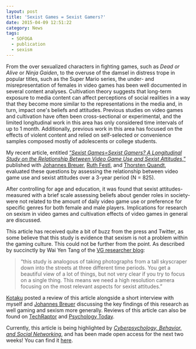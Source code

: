 ```yaml
---
layout: post
title: 'Sexist Games = Sexist Gamers?'
date: 2015-04-09 12:51:22
category: News
tags:
  - SOFOGA
  - publication
  - sexism
---
```


From the over sexualized characters in fighting games, such as _Dead or Alive_ or _Ninja Gaiden_, to the overuse of the damsel in distress trope in popular titles, such as the Super Mario series, the under- and misrepresentation of females in video games has been well documented in several content analyses. Cultivation theory suggests that long-term exposure to media content can affect perceptions of social realities in a way that they become more similar to the representations in the media and, in turn, impact one's beliefs and attitudes. Previous studies on video games and cultivation have often been cross-sectional or experimental, and the limited longitudinal work in this area has only considered time intervals of up to 1 month. Additionally, previous work in this area has focused on the effects of violent content and relied on self-selected or convenience samples composed mostly of adolescents or college students.

My recent article, entitled [“_Sexist Games=Sexist Gamers? A Longitudinal Study on the Relationship Between Video Game Use and Sexist Attitudes_,”](http://online.liebertpub.com/doi/10.1089/cyber.2014.0492) published with [Johannes Breuer](http://www.uni-muenster.de/Kowi/en/personen/johannes-breuer.html), [Ruth Festl](http://www.uni-muenster.de/Kowi/en/personen/ruth-festl.html), and [Thorsten Quandt](http://www.uni-muenster.de/Kowi/en/personen/thorsten-quandt.html), evaluated these questions by assessing the relationship between video game use and sexist attitudes over a 3-year period (N = 825).

After controlling for age and education, it was found that sexist attitudes-measured with a brief scale assessing beliefs about gender roles in society-were not related to the amount of daily video game use or preference for specific genres for both female and male players. Implications for research on sexism in video games and cultivation effects of video games in general are discussed.

This article has received quite a bit of buzz from the press and Twitter, as some believe that this study is evidence that sexism is not a problem within the gaming culture. This could not be further from the point. As described by succinctly by Wai Yen Tang of the [VG researcher blog](https://vgresearcher.wordpress.com/2015/04/07/longitudinal-relation-between-videogames-use-and-sexist-attitudes-among-german-video-game-players-breuer-et-al-in-press/):

> “this study is analogous of taking photographs from a tall skyscraper down into the streets at three different time periods. You get a beautiful view of a lot of things, but not very clear if you try to focus on a single thing. This means we need a high resolution camera focusing on the most relevant aspects for sexist attitudes.”

[Kotaku](http://kotaku.com/what-to-make-of-a-study-about-gaming-and-sexism-1698543308) posted a review of this article alongside a short interview with myself and [Johannes Breuer](http://www.uni-muenster.de/Kowi/personen/johannes-breuer.html) discussing the key findings of this research as well gaming and sexism more generally. Reviews of this article can also be found on [TechRaptor](http://techraptor.net/content/study-finds-no-link-sexism-gaming) and [Psychology Today](https://www.psychologytoday.com/blog/pop-psych/201504/are-video-games-making-people-sexist).

Currently, this article is being highlighted by [_Cyberpsychology, Behavior, and Social Networking_](http://www.liebertpub.com/cyber), and has been made open access for the next two weeks! You can find it [here](http://online.liebertpub.com/doi/full/10.1089/cyber.2014.0492).
